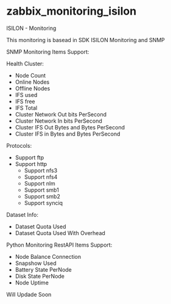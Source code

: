 # zabbix_monitoring_isilon
ISILON - Monitoring

This monitoring is basead in SDK ISILON Monitoring and SNMP 

SNMP Monitoring Items Support: 

Health Cluster: 
  * Node Count 
  * Online Nodes
  * Offline Nodes
  * IFS used
  * IFS free
  * IFS Total
  * Cluster Network Out bits PerSecond
  * Cluster Network In bits PerSecond
  * Cluster IFS Out Bytes and Bytes PerSecond
  * Cluster IFS in Bytes and Bytes PerSecond

Protocols: 
  * Support ftp 
  * Support http 
	* Support nfs3 
	*	Support nfs4 
	* Support nlm 
	* Support smb1 
	* Support smb2 
	* Support synciq

Dataset Info: 
  * Dataset Quota Used 
  * Dataset Quota Used With Overhead

Python Monitoring RestAPI Items Support:

  * Node Balance Connection
  * Snapshow Used 
  * Battery State PerNode 
  * Disk State PerNode
  * Node Uptime
  
Will Updade Soon

